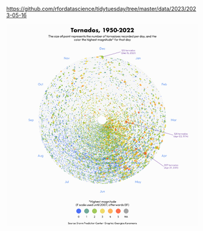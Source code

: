 https://github.com/rfordatascience/tidytuesday/tree/master/data/2023/2023-05-16

![](plots/tornados.png)
